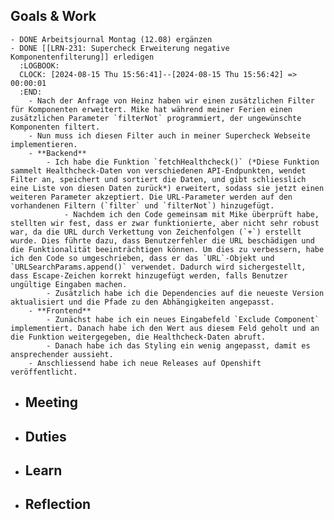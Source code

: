 ## Goals & Work
	- DONE Arbeitsjournal Montag (12.08) ergänzen
	- DONE [[LRN-231: Supercheck Erweiterung negative Komponentenfilterung]] erledigen
	  :LOGBOOK:
	  CLOCK: [2024-08-15 Thu 15:56:41]--[2024-08-15 Thu 15:56:42] =>  00:00:01
	  :END:
		- Nach der Anfrage von Heinz haben wir einen zusätzlichen Filter für Komponenten erweitert. Mike hat während meiner Ferien einen zusätzlichen Parameter `filterNot` programmiert, der ungewünschte Komponenten filtert.
		- Nun muss ich diesen Filter auch in meiner Supercheck Webseite implementieren.
		- **Backend**
			- Ich habe die Funktion `fetchHealthcheck()` (*Diese Funktion sammelt Healthcheck-Daten von verschiedenen API-Endpunkten, wendet Filter an, speichert und sortiert die Daten, und gibt schliesslich eine Liste von diesen Daten zurück*) erweitert, sodass sie jetzt einen weiteren Parameter akzeptiert. Die URL-Parameter werden auf den vorhandenen Filtern (`filter` und `filterNot`) hinzugefügt.
				- Nachdem ich den Code gemeinsam mit Mike überprüft habe, stellten wir fest, dass er zwar funktionierte, aber nicht sehr robust war, da die URL durch Verkettung von Zeichenfolgen (`+`) erstellt wurde. Dies führte dazu, dass Benutzerfehler die URL beschädigen und die Funktionalität beeinträchtigen können. Um dies zu verbessern, habe ich den Code so umgeschrieben, dass er das `URL`-Objekt und `URLSearchParams.append()` verwendet. Dadurch wird sichergestellt, dass Escape-Zeichen korrekt hinzugefügt werden, falls Benutzer ungültige Eingaben machen.
			- Zusätzlich habe ich die Dependencies auf die neueste Version aktualisiert und die Pfade zu den Abhängigkeiten angepasst.
		- **Frontend**
			- Zunächst habe ich ein neues Eingabefeld `Exclude Component` implementiert. Danach habe ich den Wert aus diesem Feld geholt und an die Funktion weitergegeben, die Healthcheck-Daten abruft.
			- Danach habe ich das Styling ein wenig angepasst, damit es ansprechender aussieht.
		- Anschliessend habe ich neue Releases auf Openshift veröffentlicht.
- ## Meeting
- ## Duties
- ## Learn
- ## Reflection